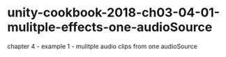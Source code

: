 # unity-cookbook-2018-ch03-04-01-mulitple-effects-one-audioSource
chapter 4 - example 1 - mulitple audio clips from one audioSource
